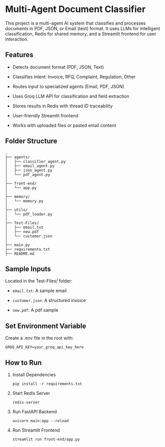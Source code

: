# Multi-Agent Document Classifier
This project is a multi-agent AI system that classifies and processes documents in PDF, JSON, or Email (text) format. It uses LLMs for intelligent classification, Redis for shared memory, and a Streamlit frontend for user interaction.

## Features
- Detects document format (PDF, JSON, Text)

- Classifies intent: Invoice, RFQ, Complaint, Regulation, Other

- Routes input to specialized agents (Email, PDF, JSON)

- Uses Groq LLM API for classification and field extraction

- Stores results in Redis with thread ID traceability

- User-friendly Streamlit frontend

- Works with uploaded files or pasted email content

## Folder Structure
```
.
├── agents/
│   ├── classifier_agent.py       
│   ├── email_agent.py         
│   ├── json_agent.py             
│   └── pdf_agent.py            
│
├── front-end/
│   └── app.py                  
│
├── memory/
│   └── memory.py                
│
├── utils/
│   └── pdf_loader.py        
│
├── Test-Files/
│   ├── email.txt
│   ├── new.pdf                 
│   └── customer.json             
│
├── main.py                       
├── requirements.txt              
├── README.md                  
```

## Sample Inputs
Located in the Test-Files/ folder:

- `email.txt`: A sample email

- `customer.json`: A structured invoice

- `new.pdf`: A pdf sample

## Set Environment Variable
Create a .env file in the root with:
```
GROQ_API_KEY=your_groq_api_key_here
```

## How to Run

1. Install Dependencies
   ```
   pip install -r requirements.txt
   ```
2. Start Redis Server
   ```
   redis-server
   ```
3. Run FastAPI Backend
   ```
   uvicorn main:app --reload
   ```
4. Run Streamlit Frontend
   ```
   streamlit run front-end/app.py
   ```
